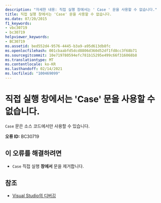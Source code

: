 ```yaml
---
description: "자세한 내용: 직접 실행 창에서는 ' Case ' 문을 사용할 수 없습니다."
title: 직접 실행 창에서는 'Case' 문을 사용할 수 없습니다.
ms.date: 07/20/2015
f1_keywords:
- vbc30719
- bc30719
helpviewer_keywords:
- BC30719
ms.assetid: bed552d4-9576-4445-b3a9-a95d613db8fc
ms.openlocfilehash: 001cbaabfd5dcd8806d360d52df1fd8cc3f68b71
ms.sourcegitcommit: 10e719780594efc781b15295e499c66f316068b8
ms.translationtype: MT
ms.contentlocale: ko-KR
ms.lasthandoff: 02/14/2021
ms.locfileid: "100469099"
---
```

# <a name="case-statements-are-not-valid-in-the-immediate-window"></a>직접 실행 창에서는 'Case' 문을 사용할 수 없습니다.

`Case` 문은 소스 코드에서만 사용할 수 있습니다.  
  
 **오류 ID:** BC30719  
  
## <a name="to-correct-this-error"></a>이 오류를 해결하려면  
  
- `Case` 직접 실행 **창에서** 문을 제거합니다.  
  
## <a name="see-also"></a>참조

- [Visual Studio의 디버깅](/visualstudio/debugger/debugger-feature-tour)
